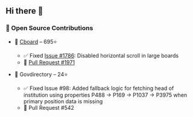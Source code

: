 ## Hi there 👋

### 🚀 Open Source Contributions

- 🧠 [Cboard](https://github.com/cboard-org/cboard) – 695⭐
  - ✅ Fixed [Issue #1786](https://github.com/cboard-org/cboard/issues/1786): Disabled horizontal scroll in large boards
  - 🔗 [Pull Request #1971](https://github.com/cboard-org/cboard/pull/1971)

- 🧠 Govdirectory – 24⭐
  - ✅ Fixed Issue #98: Added fallback logic for fetching head of institution using properties P488 → P169 → P1037 → P3975 when primary position data is missing
  - 🔗 Pull Request #542
